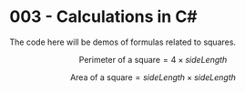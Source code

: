 # 003 - Calculations in C#

The code here will be demos of formulas related to squares.

$$
\text{Perimeter of a square} = 4 \times sideLength
$$

$$
\text{Area of a square} = sideLength \times sideLength
$$
